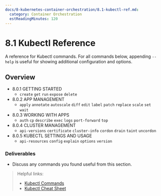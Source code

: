 ```yaml
---
docs/8-kubernetes-container-orchestration/8.1-kubectl-ref.md:
  category: Container Orchestration
  estReadingMinutes: 120
---
```


# 8.1 Kubectl Reference

A reference for Kubectl commands. For all commands below, appending `--help` is useful for showing additional configuration and options.

## Overview

- 8.0.1 GETTING STARTED
  - `create` `get` `run` `expose` `delete`
- 8.0.2 APP MANAGEMENT
  - `apply` `annotate` `autoscale` `diff` `edit` `label` `patch` `replace` `scale` `set` `wait`
- 8.0.3 WORKING WITH APPS
  - `auth` `cp` `describe` `exec` `logs` `port-forward` `top`
- 8.0.4 CLUSTER MANAGEMENT
  - `api-versions` `certificate` `cluster-info` `cordon` `drain` `taint` `uncordon`
- 8.0.5 KUBECTL SETTINGS AND USAGE
  - `api-resources` `config` `explain` `options` `version`

### Deliverables

- Discuss any commands you found useful from this section.

> Helpful links:
>
> - [Kubectl Commands](https://kubernetes.io/docs/reference/generated/kubectl/kubectl-commands)
> - [Kubectl Cheat Sheet](https://kubernetes.io/docs/reference/kubectl/cheatsheet/)
